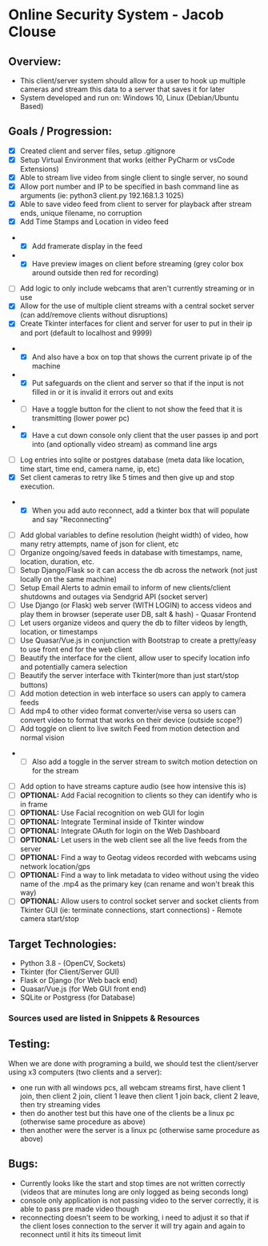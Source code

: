 # Online Security System - Jacob Clouse

## Overview:
- This client/server system should allow for a user to hook up multiple cameras and stream this data to a server that saves it for later
- System developed and run on: Windows 10, Linux (Debian/Ubuntu Based)

## Goals / Progression:
- [x] Created client and server files, setup .gitignore
- [x] Setup Virtual Environment that works (either PyCharm or vsCode Extensions)
- [x] Able to stream live video from single client to single server, no sound
- [x] Allow port number and IP to be specified in bash command line as arguments (ie: python3 client.py 192.168.1.3 1025)
- [x] Able to save video feed from client to server for playback after stream ends, unique filename, no corruption
- [x] Add Time Stamps and Location in video feed
- * [x] Add framerate display in the feed
- * [x] Have preview images on client before streaming (grey color box around outside then red for recording)
- [ ] Add logic to only include webcams that aren't currently streaming or in use
- [x] Allow for the use of multiple client streams with a central socket server (can add/remove clients without disruptions)
- [x] Create Tkinter interfaces for client and server for user to put in their ip and port (default to localhost and 9999)
- * [x] And also have a box on top that shows the current private ip of the machine
- * [x] Put safeguards on the client and server so that if the input is not filled in or it is invalid it errors out and exits
- * [ ] Have a toggle button for the client to not show the feed that it is transmitting (lower power pc)
- * [x] Have a cut down console only client that the user passes ip and port into (and optionally video stream) as command line args
- [ ] Log entries into sqlite or postgres database (meta data like location, time start, time end, camera name, ip, etc)
- [X] Set client cameras to retry like 5 times and then give up and stop execution.
- * [X] When you add auto reconnect, add a tkinter box that will populate and say "Reconnecting"
- [ ] Add global variables to define resolution (height width) of video, how many retry attempts, name of json for client, etc
- [ ] Organize ongoing/saved feeds in database with timestamps, name, location, duration, etc.
- [ ] Setup Django/Flask so it can access the db across the network (not just locally on the same machine)
- [ ] Setup Email Alerts to admin email to inform of new clients/client shutdowns and outages via Sendgrid API (socket server)
- [ ] Use Django (or Flask) web server (WITH LOGIN) to access videos and play them in browser (seperate user DB, salt & hash) - Quasar Frontend
- [ ] Let users organize videos and query the db to filter videos by length, location, or timestamps
- [ ] Use Quasar/Vue.js in conjunction with Bootstrap to create a pretty/easy to use front end for the web client
- [ ] Beautify the interface for the client, allow user to specify location info and potentially camera selection
- [ ] Beautify the server interface with Tkinter(more than just start/stop buttons)
- [ ] Add motion detection in web interface so users can apply to camera feeds
- [ ] Add mp4 to other video format converter/vise versa so users can convert video to format that works on their device (outside scope?)
- [ ] Add toggle on client to live switch Feed from motion detection and normal vision
- * [ ] Also add a toggle in the server stream to switch motion detection on for the stream
- [ ] Add option to have streams capture audio (see how intensive this is)
- [ ] __OPTIONAL:__ Add Facial recognition to clients so they can identify who is in frame
- [ ] __OPTIONAL:__ Use Facial recognition on web GUI for login 
- [ ] __OPTIONAL:__ Integrate Terminal inside of Tkinter window
- [ ] __OPTIONAL:__ Integrate OAuth for login on the Web Dashboard
- [ ] __OPTIONAL:__ Let users in the web client see all the live feeds from the server
- [ ] __OPTIONAL:__ Find a way to Geotag videos recorded with webcams using network location/gps
- [ ] __OPTIONAL:__ Find a way to link metadata to video without using the video name of the .mp4 as the primary key (can rename and won't break this way)
- [ ] __OPTIONAL:__ Allow users to control socket server and socket clients from Tkinter GUI (ie: terminate connections, start connections) - Remote camera start/stop

## Target Technologies:
- Python 3.8 - (OpenCV, Sockets)
- Tkinter (for Client/Server GUI)
- Flask or Django (for Web back end)
- Quasar/Vue.js (for Web GUI front end)
- SQLite or Postgress (for Database)

### Sources used are listed in Snippets & Resources

## Testing:
When we are done with programing a build, we should test the client/server using x3 computers (two clients and a server):
- one run with all windows pcs, all webcam streams first, have client 1 join, then client 2 join, client 1 leave then client 1 join back, client 2 leave, then try streaming vides
- then do another test but this have one of the clients be a linux pc (otherwise same procedure as above)
- then another were the server is a linux pc (otherwise same procedure as above)

## Bugs:
- Currently looks like the start and stop times are not written correctly (videos that are minutes long are only logged as being seconds long)
- console only application is not passing video to the server correctly, it is able to pass pre made video though 
- reconnecting doesn't seem to be working, i need to adjust it so that if the client loses connection to the server it will try again and again to reconnect until it hits its timeout limit